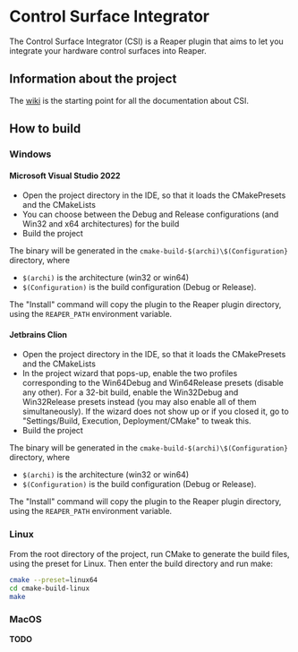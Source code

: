 # Control Surface Integrator

The Control Surface Integrator (CSI) is a Reaper plugin that aims to let you integrate your hardware control surfaces into Reaper.

## Information about the project

The [wiki](https://github.com/FunkybotsEvilTwin/CSIUserGuide/wiki) is the starting point for all the documentation about CSI.

## How to build

### Windows

#### Microsoft Visual Studio 2022

- Open the project directory in the IDE, so that it loads the CMakePresets and the CMakeLists
- You can choose between the Debug and Release configurations (and Win32 and x64 architectures) for the build
- Build the project

The binary will be generated in the `cmake-build-$(archi)\$(Configuration}` directory, where

- `$(archi)` is the architecture (win32 or win64)
- `$(Configuration)` is the build configuration (Debug or Release).

The "Install" command will copy the plugin to the Reaper plugin directory, using the `REAPER_PATH` environment variable.

#### Jetbrains Clion

- Open the project directory in the IDE, so that it loads the CMakePresets and the CMakeLists
- In the project wizard that pops-up, enable the two profiles corresponding to the Win64Debug and Win64Release presets (disable any other).
  For a 32-bit build, enable the Win32Debug and Win32Release presets instead (you may also enable all of them simultaneously).
  If the wizard does not show up or if you closed it, go to "Settings/Build, Execution, Deployment/CMake" to tweak this.
- Build the project

The binary will be generated in the `cmake-build-$(archi)\$(Configuration}` directory, where

- `$(archi)` is the architecture (win32 or win64)
- `$(Configuration)` is the build configuration (Debug or Release).

The "Install" command will copy the plugin to the Reaper plugin directory, using the `REAPER_PATH` environment variable.

### Linux

From the root directory of the project, run CMake to generate the build files, using the preset for Linux.
Then enter the build directory and run make:

```bash
cmake --preset=linux64
cd cmake-build-linux
make
```

### MacOS

**TODO**
